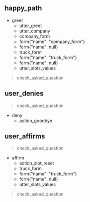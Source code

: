 
## happy_path
* greet
  - utter_greet
  - utter_company
  - company_form
  - form{"name": "company_form"}
  - form{"name": null}
  - truck_form
  - form{"name": "truck_form"}
  - form{"name": null}
  - utter_slots_values
> check_asked_question
    
## user_denies
> check_asked_question
* deny
    - action_goodbye
    
## user_affirms
> check_asked_question
* affirm
    - action_slot_reset
    - truck_form
    - form{"name": "truck_form"}
    - form{"name": null}
    - utter_slots_values
> check_asked_question
